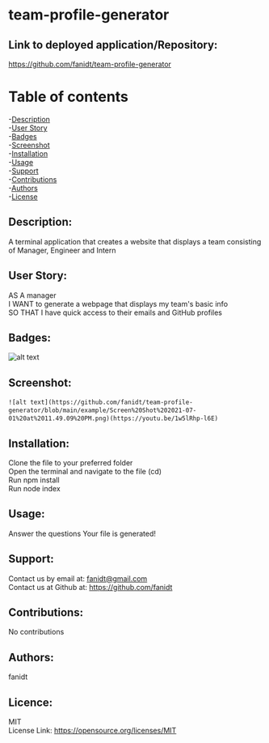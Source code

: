 # team-profile-generator

 ## Link to deployed application/Repository: <br />
  https://github.com/fanidt/team-profile-generator

 # Table of contents <br />
 -[Description](#Description) <br />
 -[User Story](#UserStory) <br />
 -[Badges](#Badges) <br />
  -[Screenshot](##Screenshot) <br />
 -[Installation](#Installation) <br />
 -[Usage](#Usage) <br />
 -[Support](#Support) <br />
 -[Contributions](#Contributions) <br />
 -[Authors](#Authors) <br />
 -[License](#Licence) <br />

  ## Description: <br />
  A terminal application that creates a website that displays a team consisting of Manager, Engineer and Intern

  ## User Story: <br />
  AS A manager <br />
  I WANT to generate a webpage that displays my team's basic info <br />
  SO THAT I have quick access to their emails and GitHub profiles <br />
  
  ## Badges: <br />
  ![alt text](https://img.shields.io/badge/license-MIT-green)
  
  ## Screenshot: <br />
    ![alt text](https://github.com/fanidt/team-profile-generator/blob/main/example/Screen%20Shot%202021-07-01%20at%2011.49.09%20PM.png)(https://youtu.be/1w5lRhp-l6E)
  
  
  ## Installation: <br />
  Clone the file to your preferred folder </br>
  Open the terminal and navigate to the file (cd) </br>
  Run npm install </br>
  Run node index </br>


  ## Usage: <br />
  Answer the questions
  Your file is generated!

  ## Support: <br />
  Contact us by email at: fanidt@gmail.com <br />
  Contact us at Github at: https://github.com/fanidt

  

  ## Contributions: <br />
  No contributions

  ## Authors: <br />
  fanidt
  
  ## Licence: <br />
  MIT <br />
  License Link: https://opensource.org/licenses/MIT

